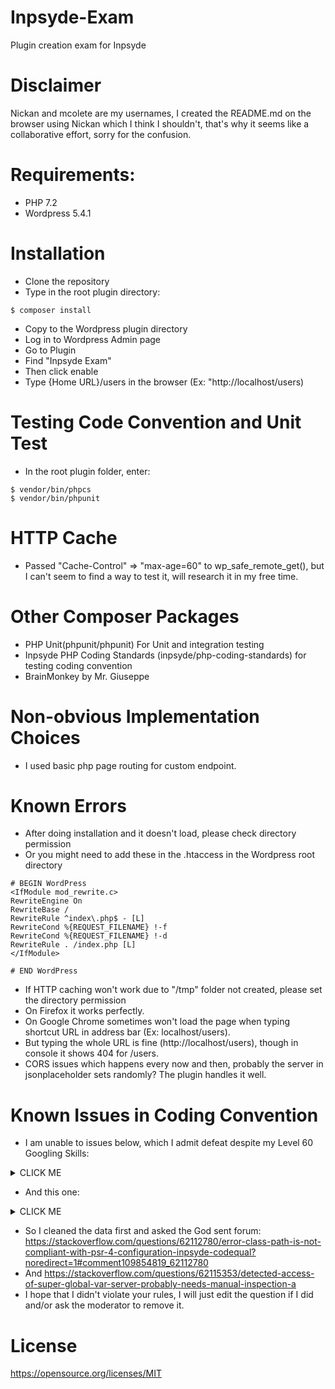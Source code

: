 # Inpsyde-Exam
Plugin creation exam for Inpsyde

# Disclaimer
Nickan and mcolete are my usernames, I created the README.md on the browser using Nickan which I think I shouldn't, that's why it seems like a collaborative effort, sorry for the confusion.

# Requirements:
- PHP 7.2
- Wordpress 5.4.1

# Installation
- Clone the repository
- Type in the root plugin directory:
```
$ composer install
```
- Copy to the Wordpress plugin directory
- Log in to Wordpress Admin page
- Go to Plugin
- Find "Inpsyde Exam"
- Then click enable
- Type {Home URL}/users in the browser (Ex: "http://localhost/users)


# Testing Code Convention and Unit Test
- In the root plugin folder, enter:
```
$ vendor/bin/phpcs
$ vendor/bin/phpunit
```

# HTTP Cache
- Passed "Cache-Control" => "max-age=60" to wp_safe_remote_get(), but I can't seem to find a way to test it, will research it in my free time.

# Other Composer Packages
- PHP Unit(phpunit/phpunit) For Unit and integration testing
- Inpsyde PHP Coding Standards (inpsyde/php-coding-standards) for testing coding convention
- BrainMonkey by Mr. Giuseppe

# Non-obvious Implementation Choices
- I used basic php page routing for custom endpoint.

# Known Errors
- After doing installation and it doesn't load, please check directory permission
- Or you might need to add these in the .htaccess in the Wordpress root directory
```
# BEGIN WordPress
<IfModule mod_rewrite.c>
RewriteEngine On
RewriteBase /
RewriteRule ^index\.php$ - [L]
RewriteCond %{REQUEST_FILENAME} !-f
RewriteCond %{REQUEST_FILENAME} !-d
RewriteRule . /index.php [L]
</IfModule>

# END WordPress
```
- If HTTP caching won't work due to "/tmp" folder not created, please set the directory permission 
- On Firefox it works perfectly.
- On Google Chrome sometimes won't load the page when typing shortcut URL in address bar (Ex: localhost/users).
- But typing the whole URL is fine (http://localhost/users), though in console it shows 404 for /users.
- CORS issues which happens every now and then, probably the server in jsonplaceholder sets randomly? The plugin handles it well.

# Known Issues in Coding Convention


- I am unable to issues below, which I admit defeat despite my Level 60 Googling Skills:
<details><summary>CLICK ME</summary>

```
 16 | ERROR | Class 'Inpsyde\Model\Users', located at
    |       | '/home/src/wordpress/wp-content/plugins/inpsyde-exam/src/model/Users.php', is not
    |       | compliant with PSR-4 configuration. (Inpsyde.CodeQuality.Psr4.InvalidPSR4)
```

</details>

- And this one:

<details><summary>CLICK ME</summary>

````
 18 | ERROR   | Class 'Inpsyde\Inpsyde', located at
    |         | '/home/src/wordpress/wp-content/plugins/inpsyde-exam/src/Inpsyde.php', is not
    |         | compliant with PSR-4 configuration. (Inpsyde.CodeQuality.Psr4.InvalidPSR4)
 29 | WARNING | Detected access of super global var $_SERVER, probably needs manual inspection.
    |         | (WordPress.VIP.SuperGlobalInputUsage.AccessDetected)
 30 | WARNING | Detected access of super global var $_SERVER, probably needs manual inspection.
    |         | (WordPress.VIP.SuperGlobalInputUsage.AccessDetected)
 30 | ERROR   | Missing wp_unslash() before sanitization. (WordPress.VIP.ValidatedSanitizedInput.MissingUnslash)
````
</details>

- So I cleaned the data first and asked the God sent forum: https://stackoverflow.com/questions/62112780/error-class-path-is-not-compliant-with-psr-4-configuration-inpsyde-codequal?noredirect=1#comment109854819_62112780
- And https://stackoverflow.com/questions/62115353/detected-access-of-super-global-var-server-probably-needs-manual-inspection-a
- I hope that I didn't violate your rules, I will just edit the question if I did and/or ask the moderator to remove it.


# License

https://opensource.org/licenses/MIT
